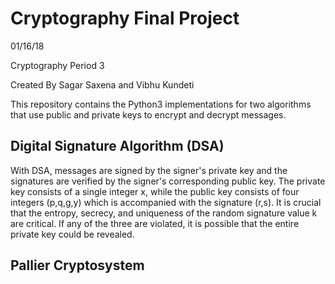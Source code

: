 # Cryptography Final Project
01/16/18

Cryptography Period 3

Created By Sagar Saxena and Vibhu Kundeti

This repository contains the Python3 implementations for two algorithms that use public and private keys to encrypt and decrypt messages. 
 
## Digital Signature Algorithm (DSA)
With DSA, messages are signed by the signer's private key and the signatures are verified by the signer's corresponding public key. The private key consists of a single integer x, while the public key consists of four integers (p,q,g,y) which is accompanied with the signature (r,s). It is crucial that the entropy, secrecy, and uniqueness of the random signature value k are critical. If any of the three are violated, it is possible that the entire private key could be revealed.  

## Pallier Cryptosystem

 
